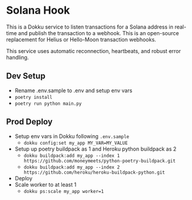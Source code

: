 # Solana Hook

This is a Dokku service to listen transactions for a Solana address in real-time and publish the transaction to a webhook. This is an open-source replacement for Helius or Hello-Moon transaction webhooks.

This service uses automatic reconnection, heartbeats, and robust error handling.

## Dev Setup
- Rename .env.sample to .env and setup env vars
- `poetry install`
- `poetry run python main.py`

## Prod Deploy
- Setup env vars in Dokku following `.env.sample`
  - `dokku config:set my_app MY_VAR=MY_VALUE`
- Setup up poetry buildpack as 1 and Heroku python buildpack as 2
  - `dokku buildpack:add my_app --index 1 https://github.com/moneymeets/python-poetry-buildpack.git`
  - `dokku buildpack:add my_app --index 2 https://github.com/heroku/heroku-buildpack-python.git`
- Deploy
- Scale worker to at least 1
  - `dokku ps:scale my_app worker=1`
